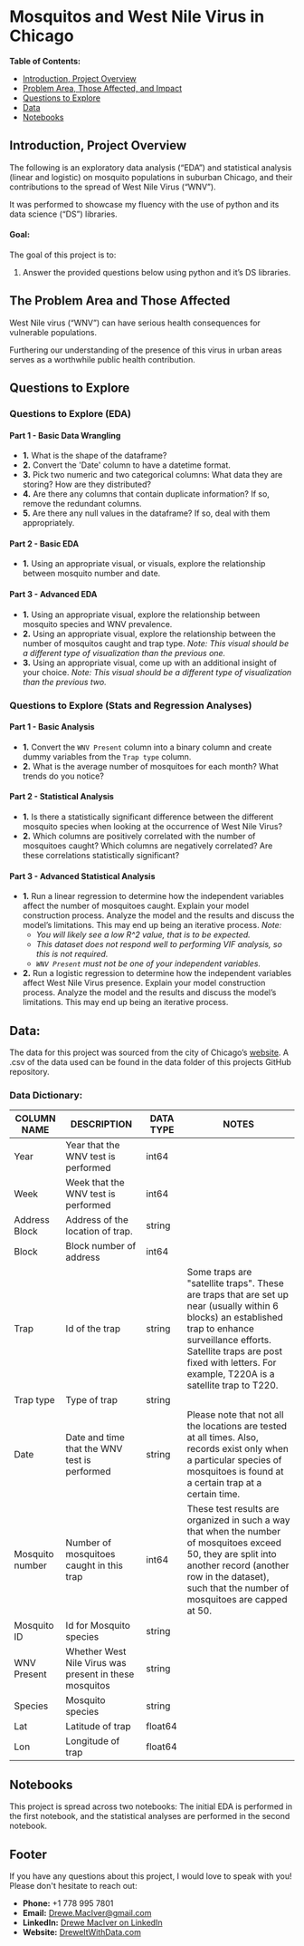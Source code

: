 # Mosquitos and West Nile Virus in Chicago

**Table of Contents:**
- [Introduction, Project Overview](#introduction-project-overview)
- [Problem Area, Those Affected, and Impact](#the-problem-area-and-those-affected)
- [Questions to Explore](#questions-to-explore)
- [Data](#data)
- [Notebooks](#notebooks)





## Introduction, Project Overview

The following is an exploratory data analysis (“EDA”) and statistical analysis (linear and logistic) on mosquito populations in suburban Chicago, and their contributions to the spread of West Nile Virus (“WNV”).

It was performed to showcase my fluency with the use of python and its data science (“DS”) libraries.


#### Goal:

The goal of this project is to:
1. Answer the provided questions below using python and it’s DS libraries.


## The Problem Area and Those Affected

West Nile virus (“WNV”) can have serious health consequences for vulnerable populations.  

Furthering our understanding of the presence of this virus in urban areas serves as a worthwhile public health contribution.


## Questions to Explore


### Questions to Explore (EDA)

#### **Part 1 - Basic Data Wrangling**
- **1.** What is the shape of the dataframe?
- **2.** Convert the 'Date' column to have a datetime format.
- **3.** Pick two numeric and two categorical columns: What data they are storing? How are they distributed?
- **4.** Are there any columns that contain duplicate information? If so, remove the redundant columns.
- **5.** Are there any null values in the dataframe? If so, deal with them appropriately.

#### **Part 2 - Basic EDA**
- **1.** Using an appropriate visual, or visuals, explore the relationship between mosquito number and date.

#### **Part 3 - Advanced EDA**
- **1.** Using an appropriate visual, explore the relationship between mosquito species and WNV prevalence.
- **2.** Using an appropriate visual, explore the relationship between the number of mosquitos caught and trap type.
  *Note: This visual should be a different type of visualization than the previous one.*
- **3.** Using an appropriate visual, come up with an additional insight of your choice.
  *Note: This visual should be a different type of visualization than the previous two.*



### Questions to Explore (Stats and Regression Analyses)

#### **Part 1 - Basic Analysis**
- **1.** Convert the `WNV Present` column into a binary column and create dummy variables from the `Trap type` column.
- **2.** What is the average number of mosquitoes for each month? What trends do you notice?

#### **Part 2 - Statistical Analysis**
- **1.** Is there a statistically significant difference between the different mosquito species when looking at the occurrence of West Nile Virus?
- **2.** Which columns are positively correlated with the number of mosquitoes caught? Which columns are negatively correlated? Are these correlations statistically significant?

#### **Part 3 - Advanced Statistical Analysis**
- **1.** Run a linear regression to determine how the independent variables affect the number of mosquitoes caught. Explain your model construction process. Analyze the model and the results and discuss the model’s limitations. This may end up being an iterative process.
  *Note:*
  - *You will likely see a low R^2 value, that is to be expected.*
  - *This dataset does not respond well to performing VIF analysis, so this is not required.*
  - *`WNV Present` must not be one of your independent variables.*
- **2.** Run a logistic regression to determine how the independent variables affect West Nile Virus presence. Explain your model construction process. Analyze the model and the results and discuss the model’s limitations. This may end up being an iterative process.



## Data: 

The data for this project was sourced from the city of Chicago’s [website](https://data.cityofchicago.org/widgets/jqe8-8r6s).  A .csv of the data used can be found in the data folder of this projects GitHub repository.  


### Data Dictionary:

| COLUMN NAME     | DESCRIPTION                                                                                             | DATA TYPE | NOTES                                                                                                                                                       |
|-----------------|---------------------------------------------------------------------------------------------------------|-----------|-------------------------------------------------------------------------------------------------------------------------------------------------------------|
| Year            | Year that the WNV test is performed                                                                     | int64     |                                                                                                                                                             |
| Week            | Week that the WNV test is performed                                                                     | int64     |                                                                                                                                                             |
| Address Block   | Address of the location of trap.                                                                        | string    |                                                                                                                                                             |
| Block           | Block number of address                                                                                | int64     |                                                                                                                                                             |
| Trap            | Id of the trap                                                                                         | string    | Some traps are "satellite traps". These are traps that are set up near (usually within 6 blocks) an established trap to enhance surveillance efforts. Satellite traps are post fixed with letters. For example, T220A is a satellite trap to T220. |
| Trap type       | Type of trap                                                                                           | string    |                                                                                                                                                             |
| Date            | Date and time that the WNV test is performed                                                           | string    | Please note that not all the locations are tested at all times. Also, records exist only when a particular species of mosquitoes is found at a certain trap at a certain time. |
| Mosquito number | Number of mosquitoes caught in this trap                                                               | int64     | These test results are organized in such a way that when the number of mosquitoes exceed 50, they are split into another record (another row in the dataset), such that the number of mosquitoes are capped at 50. |
| Mosquito ID     | Id for Mosquito species                                                                                | string    |                                                                                                                                                             |
| WNV Present     | Whether West Nile Virus was present in these mosquitos                                                 | string    |                                                                                                                                                             |
| Species         | Mosquito species                                                                                       | string    |                                                                                                                                                             |
| Lat             | Latitude of trap                                                                                       | float64   |                                                                                                                                                             |
| Lon             | Longitude of trap                                                                                      | float64   |                                                                                                                                                             |



## Notebooks

This project is spread across two notebooks: The initial EDA is performed in the first notebook, and the statistical analyses are performed in the second notebook. 


## Footer
If you have any questions about this project, I would love to speak with you! Please don't hesitate to reach out:

- **Phone:** +1 778 995 7801
- **Email:** [Drewe.MacIver@gmail.com](mailto:drewe.maciver@gmail.com)
- **LinkedIn:** [Drewe MacIver on LinkedIn](https://www.linkedin.com/in/drewe-maciver/)
- **Website:** [DreweItWithData.com](https://www.dreweitwithdata.com)
